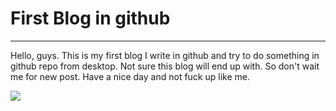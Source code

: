 # First Blog in github
_____________________________
Hello, guys. This is my first blog I write in github and try to do something in github repo from desktop. 
Not sure this blog will end up with.
So don't wait me for new post.
Have a nice day and not fuck up like me. 

![](_posts/1/1.png)
